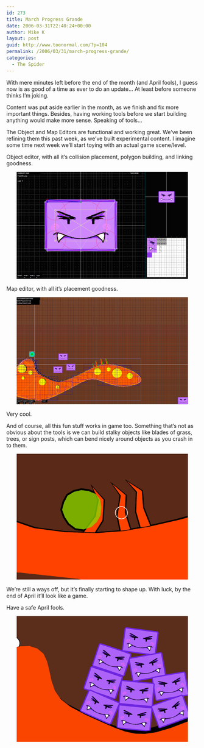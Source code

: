```yaml
---
id: 273
title: March Progress Grande
date: 2006-03-31T22:40:24+00:00
author: Mike K
layout: post
guid: http://www.toonormal.com/?p=104
permalink: /2006/03/31/march-progress-grande/
categories:
  - The Spider
---
```

With mere minutes left before the end of the month (and April fools), I guess now is as good of a time as ever to do an update&#8230; At least before someone thinks I&#8217;m joking.

Content was put aside earlier in the month, as we finish and fix more important things. Besides, having working tools before we start building anything would make more sense. Speaking of tools&#8230;

The Object and Map Editors are functional and working great. We&#8217;ve been refining them this past week, as we&#8217;ve built experimental content. I imagine some time next week we&#8217;ll start toying with an actual game scene/level.

Object editor, with all it&#8217;s collision placement, polygon building, and linking goodness.
  


<center>
  <img src='/content/engine14.gif' alt='Evil purple block action' />
</center>

Map editor, with all it&#8217;s placement goodness.
  


<center>
  <img src='/content/engine15.gif' alt='Egads! Divert your eyes! Nooo!! Yellow bubble baddy no no!' />
</center>

Very cool.

And of course, all this fun stuff works in game too. Something that&#8217;s not as obvious about the tools is we can build stalky objects like blades of grass, trees, or sign posts, which can bend nicely around objects as you crash in to them.

<center>
  <img src='/content/engine16.gif' alt='Greeny goo, and delicious oranges.' />
</center>

We&#8217;re still a ways off, but it&#8217;s finally starting to shape up. With luck, by the end of April it&#8217;ll look like a game.

Have a safe April fools.

<center>
  <img src='/content/engine17.gif' alt='Stacks of fun' />
</center>